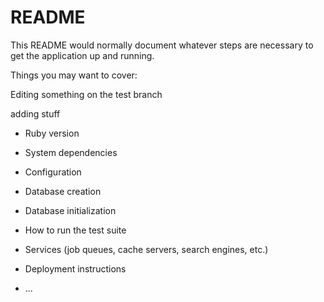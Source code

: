 # README

This README would normally document whatever steps are necessary to get the
application up and running.

Things you may want to cover:

Editing something on the test branch

adding stuff

* Ruby version

* System dependencies

* Configuration

* Database creation

* Database initialization

* How to run the test suite

* Services (job queues, cache servers, search engines, etc.)

* Deployment instructions

* ...
